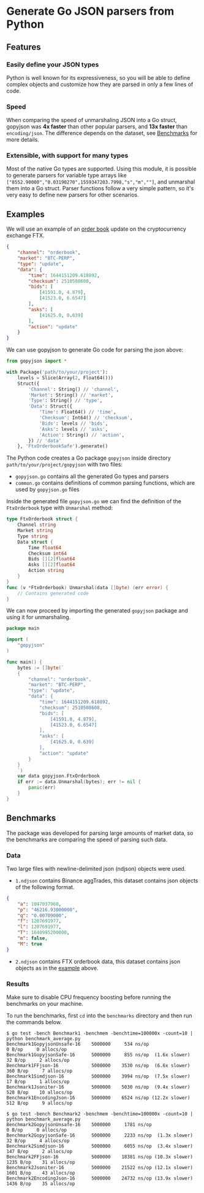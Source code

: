 # Generate Go JSON parsers from Python
## Features
### Easily define your JSON types
Python is well known for its expressiveness, so you will be able to define complex objects and customize how they are parsed in only a few lines of code.
### Speed
When comparing the speed of unmarshaling JSON into a Go struct, gopyjson was **4x faster** than other popular parsers, and **13x faster** than `encoding/json`.
The difference depends on the dataset, see [Benchmarks](#benchmarks) for more details.
### Extensible, with support for many types
Most of the native Go types are supported.
Using this module, it is possible to generate parsers for variable type arrays like `["8552.90000","0.03190270",1559347203.7998,"s","m",""]`, and unmarshal them into a Go struct.
Parser functions follow a very simple pattern, so it's very easy to define new parsers for other scenarios.
## Examples
We will use an example of an [order book](https://en.wikipedia.org/wiki/Order_book) update on the cryptocurrency exchange FTX.
```json
{
    "channel": "orderbook",
    "market": "BTC-PERP",
    "type": "update",
    "data": {
        "time": 1644151209.618892,
        "checksum": 2510508608,
        "bids": [
            [41591.0, 4.879],
            [41523.0, 6.6547]
        ],
        "asks": [
            [41625.0, 0.639]
        ],
        "action": "update"
    }
}
```
We can use gopyjson to generate Go code for parsing the json above:
```python
from gopyjson import *

with Package('path/to/your/project'):
    levels = Slice(Array(2, Float64()))
    Struct({
        'Channel': String() // 'channel',
        'Market': String() // 'market',
        'Type': String() // 'type',
        'Data': Struct({
            'Time': Float64() // 'time',
            'Checksum': Int64() // 'checksum',
            'Bids': levels // 'bids',
            'Asks': levels // 'asks',
            'Action': String() // 'action',
        }) // 'data'
    }, 'FtxOrderbookSafe').generate()
```
The Python code creates a Go package `gopyjson` inside directory `path/to/your/project/gopyjson` with two files:
- `gopyjson.go` contains all the generated Go types and parsers
- `common.go` contains definitions of common parsing functions, which are used by `gopyjson.go` files

Inside the generated file `gopyjson.go` we can find the definition of the `FtxOrderbook` type with `Unmarshal` method:
```go
type FtxOrderbook struct {
    Channel string
    Market string
    Type string
    Data struct {
        Time float64
        Checksum int64
        Bids [][2]float64
        Asks [][2]float64
        Action string
    }
}
func (v *FtxOrderbook) Unmarshal(data []byte) (err error) {
    // Contains generated code
}
```
We can now proceed by importing the generated `gopyjson` package and using it for unmarshaling.
```go
package main

import (
    "gopyjson"
)

func main() {
    bytes := []byte(`
    {
        "channel": "orderbook",
        "market": "BTC-PERP",
        "type": "update",
        "data": {
            "time": 1644151209.618892,
            "checksum": 2510508608,
            "bids": [
                [41591.0, 4.879],
                [41523.0, 6.6547]
            ],
            "asks": [
                [41625.0, 0.639]
            ],
            "action": "update"
        }
    }
    `)
    var data gopyjson.FtxOrderbook
    if err := data.Unmarshal(bytes); err != nil {
        panic(err)
    }
}
```
## Benchmarks
The package was developed for parsing large amounts of market data, so the benchmarks are comparing the speed of parsing such data.
### Data
Two large files with newline-delimited json (ndjson) objects were used.

- `1.ndjson` contains Binance aggTrades, this dataset contains json objects of the following format.
```json
{
    "a": 1047037960,
    "p": "46216.93000000",
    "q": "0.00709000",
    "f": 1207691977,
    "l": 1207691977,
    "T": 1640995200000,
    "m": false,
    "M": true
}
```
- `2.ndjson` contains FTX orderbook data, this dataset contains json objects as in the [example](#examples) above.
### Results
Make sure to disable CPU frequency boosting before running the benchmarks on your machine.

To run the benchmarks, first `cd` into the `benchmarks` directory and then run the commands below.
```
$ go test -bench Benchmark1 -benchmem -benchtime=100000x -count=10 | python benchmark_average.py
Benchmark1GopyjsonUnsafe-16    5000000     534 ns/op                     0 B/op     0 allocs/op
Benchmark1GopyjsonSafe-16      5000000     855 ns/op  (1.6x slower)     32 B/op     2 allocs/op
Benchmark1FFjson-16            5000000    3530 ns/op  (6.6x slower)    360 B/op     7 allocs/op
Benchmark1Simdjson-16          5000000    3994 ns/op  (7.5x slower)     17 B/op     1 allocs/op
Benchmark1Jsoniter-16          5000000    5030 ns/op  (9.4x slower)    528 B/op    10 allocs/op
Benchmark1EncodingJson-16      5000000    6524 ns/op (12.2x slower)    512 B/op     9 allocs/op
```
```
$ go test -bench Benchmark2 -benchmem -benchtime=100000x -count=10 | python benchmark_average.py
Benchmark2GopyjsonUnsafe-16    5000000     1781 ns/op                      0 B/op     0 allocs/op
Benchmark2GopyjsonSafe-16      5000000     2233 ns/op  (1.3x slower)      32 B/op     4 allocs/op
Benchmark2Simdjson-16          5000000     6055 ns/op  (3.4x slower)     147 B/op     2 allocs/op
Benchmark2FFjson-16            5000000    18381 ns/op (10.3x slower)    1235 B/op    31 allocs/op
Benchmark2Jsoniter-16          5000000    21522 ns/op (12.1x slower)    1601 B/op    43 allocs/op
Benchmark2EncodingJson-16      5000000    24732 ns/op (13.9x slower)    1436 B/op    35 allocs/op
```